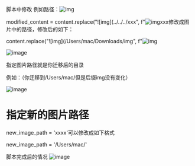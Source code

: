 脚本中修改
例如路径：![img](/Users/mac/Downloads/img/1.png)

modified_content = content.replace("![img](../../../xxx", f"![img]({new_path}/xxxx")xxx修改成图片中的路径，修改后的如下：

content.replace("![img](/Users/mac/Downloads/img", f"![img]({new_path}/img")

![image](https://github.com/jiyuhei/md/assets/143597936/1c44e504-c9ff-43ac-b4a0-89f57df58c7f)

指定图片路径就是你迁移后的目录

例如：（你迁移到/Users/mac/‍但是后缀img没有变化）

![image](https://github.com/jiyuhei/md/assets/143597936/cd559084-36c4-4ed3-aac0-79fda71420ec)
# 指定新的图片路径

new_image_path = 'xxxx'可以修改成如下格式

new_image_path = '/Users/mac/'

脚本完成后的情况
![image](https://github.com/jiyuhei/md/assets/143597936/cabe6daf-4198-49c0-97d7-008cd49e1e8d)
